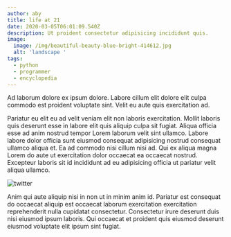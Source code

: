 ```yaml
---
author: aby
title: life at 21
date: 2020-03-05T06:01:09.540Z
description: Ut proident consectetur adipisicing incididunt quis.
image:
  image: /img/beautiful-beauty-blue-bright-414612.jpg
  alt: 'landscape '
tags:
  - python
  - programmer
  - encyclopedia
---
```

Ad laborum dolore ex ipsum dolore. Labore cillum elit dolore elit culpa commodo est proident voluptate sint. Velit eu aute quis exercitation ad.

Pariatur eu elit eu ad velit veniam elit non laboris exercitation. Mollit laboris quis deserunt esse in labore elit quis aliquip culpa sit fugiat. Aliqua officia esse ad anim nostrud tempor Lorem laborum velit sint ullamco. Labore labore dolor officia sunt eiusmod consequat adipisicing nostrud consequat ullamco aliqua et. Ea ad commodo nisi cillum nisi ad. Qui ex aliqua magna Lorem do aute ut exercitation dolor occaecat ea occaecat nostrud. Excepteur laboris sit id incididunt ad eu adipisicing officia ut pariatur velit aliqua ullamco.

![twitter](/img/twitter.png "logo of twitter")

Anim qui aute aliquip nisi in non ut in minim anim id. Pariatur est consequat do occaecat aliquip est occaecat laborum exercitation exercitation reprehenderit nulla cupidatat consectetur. Consectetur irure deserunt duis nisi eiusmod ipsum laboris. Qui occaecat et proident quis eiusmod deserunt eiusmod voluptate elit ipsum sint fugiat.